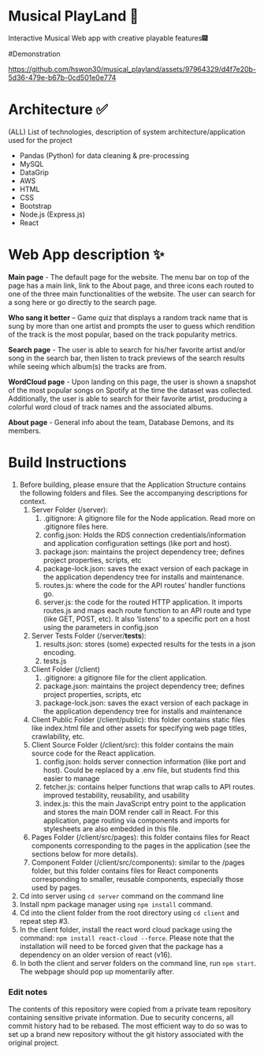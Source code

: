 # Musical PlayLand 🎵
Interactive Musical Web app with creative playable features🎆

#Demonstration

https://github.com/hswon30/musical_playland/assets/97964329/d4f7e20b-5d36-479e-b67b-0cd501e0e774




# Architecture  :white_check_mark:
(ALL) List of technologies, description of system architecture/application used for the project
* Pandas (Python) for data cleaning & pre-processing 
* MySQL
* DataGrip
* AWS
* HTML
* CSS
* Bootstrap
* Node.js (Express.js)
* React

# Web App description :sparkles:

**Main page** - The default page for the website. The menu bar on top of the page has a main link, link to the About page, and three icons each routed to one of the three main functionalities of the website. The user can search for a song here or go directly to the search page.

**Who sang it better** – Game quiz that displays a random track name that is sung by more than one artist and prompts the user to guess which rendition of the track is the most popular, based on the track popularity metrics.

**Search page** - The user is able to search for his/her favorite artist and/or song in the search bar, then listen to track previews of the search results while seeing which album(s) the tracks are from.

**WordCloud page** - Upon landing on this page, the user is shown a snapshot of the most popular songs on Spotify at the time the dataset was collected. Additionally, the user is able to search for their favorite artist, producing a colorful word cloud of track names and the associated albums. 

**About page** - General info about the team, Database Demons, and its members.

# Build Instructions
1. Before building, please ensure that the Application Structure contains the following folders and files. See the accompanying descriptions for context.
   1. Server Folder (/server):
      1. .gitignore: A gitignore file for the Node application. Read more on .gitignore files here.
      2. config.json: Holds the RDS connection credentials/information and application configuration settings (like port and host). 
      3. package.json: maintains the project dependency tree; defines project properties, scripts, etc 
      4. package-lock.json: saves the exact version of each package in the application dependency tree for installs and maintenance. 
      5. routes.js: where the code for the API routes’ handler functions go. 
      6. server.js: the code for the routed HTTP application. It imports routes.js and maps each route function to an API route and type (like GET, POST, etc). It also ‘listens’ to a specific port on a host using the parameters in config.json
   2. Server Tests Folder (/server/__tests__): 
      1. results.json: stores (some) expected results for the tests in a json encoding. 
      2. tests.js
   3. Client Folder (/client)
      1. .gitignore: a gitignore file for the client application. 
      2. package.json: maintains the project dependency tree; defines project properties, scripts, etc 
      3. package-lock.json: saves the exact version of each package in the application dependency tree for installs and maintenance 
   4. Client Public Folder (/client/public): this folder contains static files like index.html file and other assets for specifying web page titles, crawlability, etc.
   5. Client Source Folder (/client/src): this folder contains the main source code for the React application. 
      1. config.json: holds server connection information (like port and host). Could be replaced by a .env file, but students find this easier to manage 
      2. fetcher.js: contains helper functions that wrap calls to API routes. improved testability, reusability, and usability 
      3. index.js: this the main JavaScript entry point to the application and stores the main DOM render call in React. For this application, page routing via components and imports for stylesheets are also embedded in this file. 
   6. Pages Folder (/client/src/pages): this folder contains files for React components corresponding to the pages in the application (see the sections below for more details). 
   7. Component Folder (/client/src/components): similar to the /pages folder, but this folder contains files for React components corresponding to smaller, reusable components, especially those used by pages. 
2. Cd into server using `cd server` command on the command line
3. Install npm package manager using `npm install` command.
4. Cd into the client folder from the root directory using `cd client` and repeat step #3.
5. In the client folder, install the react word cloud package using the command: `npm install react-cloud --force`. Please note that the installation will need to be forced given that the package has a dependency on an older version of react (v16).
6. In both the client and server folders on the command line, run `npm start`. The webpage should pop up momentarily after.

<h3>Edit notes</h3>
The contents of this repository were copied from a private team repository containing sensitive private information. Due to security concerns, all commit history had to be rebased. The most efficient way to do so was to set up a brand new repository without the git history associated with the original project. 
